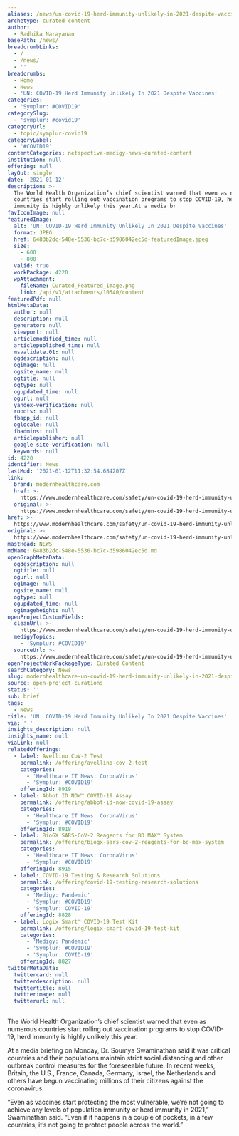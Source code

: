 ```yaml
---
aliases: /news/un-covid-19-herd-immunity-unlikely-in-2021-despite-vaccines
archetype: curated-content
author:
  - Radhika Narayanan
basePath: /news/
breadcrumbLinks:
  - /
  - /news/
  - ''
breadcrumbs:
  - Home
  - News
  - 'UN: COVID-19 Herd Immunity Unlikely In 2021 Despite Vaccines'
categories:
  - 'Symplur: #COVID19'
categorySlug:
  - 'symplur: #covid19'
categoryUrl:
  - topic/symplur-covid19
categoryLabel:
  - '#COVID19'
contentCategories: netspective-medigy-news-curated-content
institution: null
offering: null
layOut: single
date: '2021-01-12'
description: >-
  The World Health Organization’s chief scientist warned that even as numerous
  countries start rolling out vaccination programs to stop COVID-19, herd
  immunity is highly unlikely this year.At a media br
favIconImage: null
featuredImage:
  alt: 'UN: COVID-19 Herd Immunity Unlikely In 2021 Despite Vaccines'
  format: JPEG
  href: 6483b2dc-548e-5536-bc7c-d5986042ec5d-featuredImage.jpeg
  size:
    - 600
    - 800
  valid: true
  workPackage: 4220
  wpAttachment:
    fileName: Curated_Featured_Image.png
    link: /api/v3/attachments/10540/content
featuredPdf: null
htmlMetaData:
  author: null
  description: null
  generator: null
  viewport: null
  articlemodified_time: null
  articlepublished_time: null
  msvalidate.01: null
  ogdescription: null
  ogimage: null
  ogsite_name: null
  ogtitle: null
  ogtype: null
  ogupdated_time: null
  ogurl: null
  yandex-verification: null
  robots: null
  fbapp_id: null
  oglocale: null
  fbadmins: null
  articlepublisher: null
  google-site-verification: null
  keywords: null
id: 4220
identifier: News
lastMod: '2021-01-12T11:32:54.684207Z'
link:
  brand: modernhealthcare.com
  href: >-
    https://www.modernhealthcare.com/safety/un-covid-19-herd-immunity-unlikely-2021-despite-vaccines
  original: >-
    https://www.modernhealthcare.com/safety/un-covid-19-herd-immunity-unlikely-2021-despite-vaccines
href: >-
  https://www.modernhealthcare.com/safety/un-covid-19-herd-immunity-unlikely-2021-despite-vaccines
original: >-
  https://www.modernhealthcare.com/safety/un-covid-19-herd-immunity-unlikely-2021-despite-vaccines
mastHead: NEWS
mdName: 6483b2dc-548e-5536-bc7c-d5986042ec5d.md
openGraphMetaData:
  ogdescription: null
  ogtitle: null
  ogurl: null
  ogimage: null
  ogsite_name: null
  ogtype: null
  ogupdated_time: null
  ogimageheight: null
openProjectCustomFields:
  cleanUrl: >-
    https://www.modernhealthcare.com/safety/un-covid-19-herd-immunity-unlikely-2021-despite-vaccines
  medigyTopics:
    - 'Symplur: #COVID19'
  sourceUrl: >-
    https://www.modernhealthcare.com/safety/un-covid-19-herd-immunity-unlikely-2021-despite-vaccines
openProjectWorkPackageType: Curated Content
searchCategory: News
slug: modernhealthcare-un-covid-19-herd-immunity-unlikely-in-2021-despite-vaccines
source: open-project-curations
status: ''
sub: brief
tags:
  - News
title: 'UN: COVID-19 Herd Immunity Unlikely In 2021 Despite Vaccines'
via: ' '
insights_description: null
insights_name: null
viaLink: null
relatedOfferings:
  - label: Avellino CoV-2 Test
    permalink: /offering/avellino-cov-2-test
    categories:
      - 'Healthcare IT News: CoronaVirus'
      - 'Symplur: #COVID19'
    offeringId: 8919
  - label: Abbot ID NOW™ COVID-19 Assay
    permalink: /offering/abbot-id-now-covid-19-assay
    categories:
      - 'Healthcare IT News: CoronaVirus'
      - 'Symplur: #COVID19'
    offeringId: 8918
  - label: BioGX SARS-CoV-2 Reagents for BD MAX™ System
    permalink: /offering/biogx-sars-cov-2-reagents-for-bd-max-system
    categories:
      - 'Healthcare IT News: CoronaVirus'
      - 'Symplur: #COVID19'
    offeringId: 8915
  - label: COVID-19 Testing & Research Solutions
    permalink: /offering/covid-19-testing-research-solutions
    categories:
      - 'Medigy: Pandemic'
      - 'Symplur: #COVID19'
      - 'Symplur: COVID-19'
    offeringId: 8828
  - label: Logix Smart™ COVID-19 Test Kit
    permalink: /offering/logix-smart-covid-19-test-kit
    categories:
      - 'Medigy: Pandemic'
      - 'Symplur: #COVID19'
      - 'Symplur: COVID-19'
    offeringId: 8827
twitterMetaData:
  twittercard: null
  twitterdescription: null
  twittertitle: null
  twitterimage: null
  twitterurl: null
---
```

<p>The World Health Organization’s chief scientist warned that even as numerous countries start rolling out vaccination programs to stop COVID-19, herd immunity is highly unlikely this year.</p><p>At a media briefing on Monday, Dr. Soumya Swaminathan said it was critical countries and their populations maintain strict social distancing and other outbreak control measures for the foreseeable future. In recent weeks, Britain, the U.S., France, Canada, Germany, Israel, the Netherlands and others have begun vaccinating millions of their citizens against the coronavirus.</p><p>“Even as vaccines start protecting the most vulnerable, we’re not going to achieve any levels of population immunity or herd immunity in 2021,” Swaminathan said. “Even if it happens in a couple of pockets, in a few countries, it’s not going to protect people across the world.”</p>